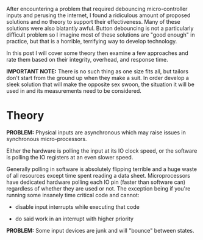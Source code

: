

After encountering a problem that required debouncing micro-controller inputs and perusing the internet, I found a ridiculous amount of proposed solutions and no theory to support their effectiveness. Many of these solutions were also blatantly awful. Button debouncing is not a particularly difficult problem so I imagine most of these solutions are "good enough" in practice, but that is a horrible, terrifying way to develop technology.

In this post I will cover some theory then examine a few approaches and rate them based on their integrity, overhead, and response time.

__IMPORTANT NOTE:__ There is no such thing as one size fits all, but tailors don't start from the ground up when they make a suit. In order develop a sleek solution that will make the opposite sex swoon, the situation it will be used in and its measurements need to be considered.

# Theory

__PROBLEM:__ Physical inputs are asynchronous which may raise issues in synchronous micro-processors. 

Either the hardware is polling the input at its IO clock speed, or the software is polling the IO registers at an even slower speed.

Generally polling in software is absolutely flipping terrible and a huge waste of all resources except time spent reading a data sheet. Microprocessors have dedicated hardware polling each IO pin (faster than software can) regardless of whether they are used or not. The exception being if you're running some insanely time critical code and cannot:

- disable input interrupts while executing that code

- do said work in an interrupt with higher priority

__PROBLEM:__ Some input devices are junk and will "bounce" between states.
